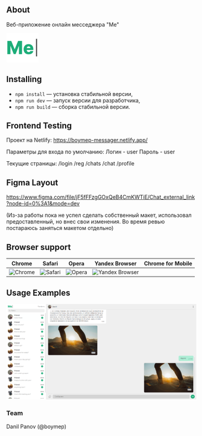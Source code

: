 ## **About**

Веб-приложение онлайн месседжера "Me"

![Logo](docs/logo.svg)

## **Installing**

- `npm install` — установка стабильной версии,
- `npm run dev` — запуск версии для разработчика,
- `npm run build` — сборка стабильной версии.

## **Frontend Testing**

Проект на Netlify: https://boymep-messager.netlify.app/

Параметры для входа по умолчанию:
Логин - user
Пароль - user

Текущие страницы:
/login
/reg
/chats
/chat
/profile

## **Figma Layout**

https://www.figma.com/file/jF5fFFzgGOxQeB4CmKWTiE/Chat_external_link?node-id=0%3A1&mode=dev

(Из-за работы пока не успел сделать собственный макет, использовал предоставленный, но внес свои изменения. Во время ревью постараюсь заняться макетом отдельно)

## **Browser support**

| Chrome                            | Safari                            | Opera                           | Yandex Browser                            | Chrome for Mobile |
| --------------------------------- | --------------------------------- | ------------------------------- | ----------------------------------------- | ----------------- |
| ![Chrome](docs/assets/chrome.png) | ![Safari](docs/assets/safari.png) | ![Opera](docs/assets/opera.png) | ![Yandex Browser](docs/assets/yandex.png) |

## **Usage Examples**

![Examples](docs/main.png)

### **Team**

Danil Panov (@boymep)
